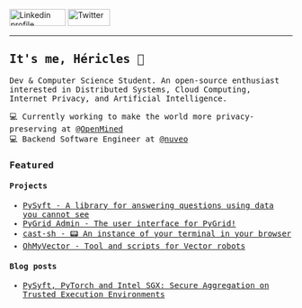 
<p align="left">
    <a href="https://www.linkedin.com/in/hericlesme/"><img alt="Linkedin profile" title="Linkedin" src="https://raw.githubusercontent.com/hericlesme/hericlesme/master/assets/linkedin.svg" width="100" height="30" /></a>
    <a href="https://twitter.com/hericlesme"><img alt="Twitter" src="https://raw.githubusercontent.com/hericlesme/hericlesme/master/assets/twitter.svg" title="Twitter" width="75" height="30" /></a>
</p>
<hr \>

<samp>

## It's me, Héricles 👋 

Dev & Computer Science Student. An open-source enthusiast interested in Distributed Systems, Cloud Computing, Internet Privacy, and Artificial Intelligence.

💻 Currently working to make the world more privacy-preserving at [@OpenMined](https://github.com/OpenMined)  
💻 Backend Software Engineer at [@nuveo](https://github.com/nuveo)  


### Featured 	

#### Projects	

- [PySyft - A library for answering questions using data you cannot see](https://github.com/OpenMined/PySyft)  
- [PyGrid Admin - The user interface for PyGrid!](https://github.com/OpenMined/pygrid-admin) 
- [cast-sh - :pager: An instance of your terminal in your browser](https://github.com/PipeFlow/cast-sh)	
- [OhMyVector - Tool and scripts for Vector robots](https://github.com/OhMyVector)
    
#### Blog posts	
- [PySyft, PyTorch and Intel SGX: Secure Aggregation on Trusted Execution Environments](https://medium.com/pytorch/pysyft-pytorch-and-intel-sgx-secure-aggregation-on-trusted-execution-environments-2f582c8df831)
